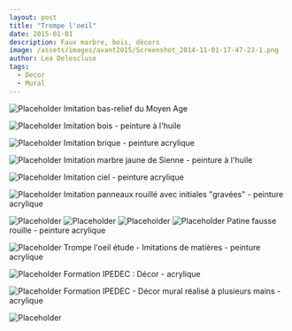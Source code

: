 ```yaml
---
layout: post
title: "Trompe l'oeil"
date: 2015-01-01
description: Faux marbre, bois, décors
image: /assets/images/avant2015/Screenshot_2014-11-01-17-47-23-1.png
author: Lea Delescluse
tags:
  - Decor
  - Mural
---
```

![Placeholder](/assets/images/avant2015/imitation-bas-relief-moyen-age.jpg)
Imitation bas-relief du Moyen Age

![Placeholder](/assets/images/avant2015/faux-bois.jpg)
Imitation bois - peinture à l'huile

![Placeholder](/assets/images/avant2015/fausse-brique-enduit.jpg)
Imitation brique - peinture acrylique

![Placeholder](/assets/images/avant2015/faux-jaune-de-sienne.jpg)
Imitation marbre jaune de Sienne - peinture à l'huile

![Placeholder](/assets/images/avant2015/patine-nuage.jpg)
Imitation ciel - peinture acrylique

![Placeholder](/assets/images/avant2015/fausse-rouille-signe.jpg)
Imitation panneaux rouillé avec initiales "gravées" - peinture acrylique

![Placeholder](/assets/images/avant2015/patine-rouille1.jpg)
![Placeholder](/assets/images/avant2015/patine-rouille2.jpg)
![Placeholder](/assets/images/avant2015/patine-rouille3.jpg)
![Placeholder](/assets/images/avant2015/patine-rouille4.jpg)
Patine fausse rouille - peinture acrylique

![Placeholder](/assets/images/avant2015/trompe-loeil.jpg)
Trompe l'oeil étude - Imitations de matières - peinture acrylique

![Placeholder](/assets/images/avant2015/20141128_170623-1.jpg)
Formation IPEDEC : Décor - acrylique

![Placeholder](/assets/images/avant2015/20160527_144526.jpg)
Formation IPEDEC - Décor mural réalisé à plusieurs mains - acrylique

![Placeholder](/assets/images/avant2015/portait-devant-decor-mural.jpg)
